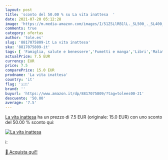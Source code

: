 ```yaml
---
layout: post
title: 'sconto del 50.00 % su La vita inattesa  '
date: 2021-07-20 05:12:28
image: 'https://m.media-amazon.com/images/I/51ZSLlRB1lL._SL500_._SL400_.jpg'
comments: true
category: ofertas
author: 'tole.es'
slug: '8817075809-it La vita inattesa'
sku: '8817075809-it'
tags: [ 'Famiglia, salute e benessere','Fumetti e manga','Libri','Malattia','Malattia e problemi personali','Narrativa a fumetti','Salute e benessere', ]
actualPrice: 7.5 EUR
currency: EUR
price: 7.5
comparePrice: 15.0 EUR
prodname: 'La vita inattesa'
country: 'it'
flag: '🇮🇹'
brand: ''
buyurl: 'https://www.amazon.it/dp/8817075809/?tag=tolees00-21'
descuento: '50.00'
average: '7.5'
---
```


[La vita inattesa](https://www.amazon.it/dp/8817075809/?tag=tolees00-21) ha un prezzo di 7.5 EUR (originale: 15.0 EUR) con uno sconto del 50.00 % sconto qui:

[![La vita inattesa](https://m.media-amazon.com/images/I/51ZSLlRB1lL._SL500_._SL400_.jpg)](https://www.amazon.it/dp/8817075809/?tag=tolees00-21)

ℹ️:


[🛒 Acquista qui!!](https://www.amazon.it/dp/8817075809/?tag=tolees00-21)
